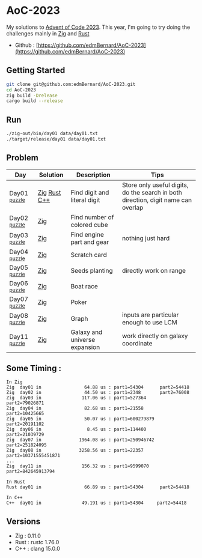 # AoC-2023

My solutions to [Advent of Code 2023](https://adventofcode.com/). This year, I'm going to try doing the challenges mainly in [Zig](https://ziglang.org//) and [Rust](https://rustlang.org//)

- Github : [https://github.com/edmBernard/AoC-2023](https://github.com/edmBernard/AoC-2023)

## Getting Started

```bash
git clone git@github.com:edmBernard/AoC-2023.git
cd AoC-2023
zig build -Drelease
cargo build --release
```

## Run

```bash
./zig-out/bin/day01 data/day01.txt
./target/release/day01 data/day01.txt
```

## Problem

| Day   | Solution | Description                | Tips  |
|--     |--        |--                          |--     |
| Day01 <sup>[puzzle](https://adventofcode.com/2023/day/1) | [Zig](src/day01.zig) [Rust](src/day01.rs) [C++](src/day01.cpp) | Find digit and literal digit | Store only useful digits, do the search in both direction, digit name can overlap |
| Day02 <sup>[puzzle](https://adventofcode.com/2023/day/2) | [Zig](src/day02.zig) | Find number of colored cube |  |
| Day03 <sup>[puzzle](https://adventofcode.com/2023/day/3) | [Zig](src/day03.zig) | Find engine part and gear | nothing just hard |
| Day04 <sup>[puzzle](https://adventofcode.com/2023/day/4) | [Zig](src/day04.zig) | Scratch card |  |
| Day05 <sup>[puzzle](https://adventofcode.com/2023/day/5) | [Zig](src/day05.zig) | Seeds planting | directly work on range |
| Day06 <sup>[puzzle](https://adventofcode.com/2023/day/6) | [Zig](src/day06.zig) | Boat race |  |
| Day07 <sup>[puzzle](https://adventofcode.com/2023/day/7) | [Zig](src/day07.zig) | Poker |  |
| Day08 <sup>[puzzle](https://adventofcode.com/2023/day/8) | [Zig](src/day08.zig) | Graph | inputs are particular enough to use LCM |
| Day11 <sup>[puzzle](https://adventofcode.com/2023/day/11) | [Zig](src/day11.zig) | Galaxy and universe expansion | work directly on galaxy coordinate |


## Some Timing :

```
In Zig
Zig  day01 in                64.88 us : part1=54304      part2=54418
Zig  day02 in                44.50 us : part1=2348       part2=76008
Zig  day03 in               117.06 us : part1=527364     part2=79026871
Zig  day04 in                82.68 us : part1=21558      part2=10425665
Zig  day05 in                50.07 us : part1=600279879  part2=20191102
Zig  day06 in                 8.45 us : part1=114400     part2=21039729
Zig  day07 in              1964.08 us : part1=250946742  part2=251824095
Zig  day08 in              3258.56 us : part1=22357      part2=10371555451871
...
Zig  day11 in               156.32 us : part1=9599070    part2=842645913794

In Rust
Rust day01 in                66.89 us : part1=54304      part2=54418

In C++
C++  day01 in               49.191 us : part1=54304     part2=54418

```

## Versions

- Zig  : 0.11.0
- Rust : rustc 1.76.0
- C++  : clang 15.0.0
